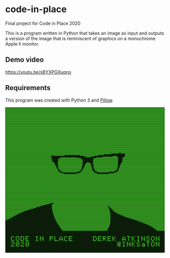 # code-in-place
Final project for Code in Place 2020

This is a program written in Python that takes an image as input and outputs a version of the image that is reminiscent of graphics on a monochrome Apple II monitor.

## Demo video
https://youtu.be/sBYXPGXuqno

## Requirements
This program was created with Python 3 and [Pillow](https://pypi.org/project/Pillow/2.2.1/#installation).

![Code in Place Spring 2020 Derek Atkinson @INKSaTON](https://github.com/derekatkinson/code-in-place/blob/master/final-project_title-slide.png)
